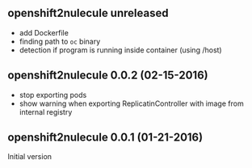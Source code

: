 ## openshift2nulecule unreleased
- add Dockerfile
- finding path to `oc` binary 
- detection if program is running inside container (using /host)

## openshift2nulecule 0.0.2 (02-15-2016)
- stop exporting pods
- show warning when exporting ReplicatinController with image from internal registry

## openshift2nulecule 0.0.1 (01-21-2016)
Initial version
